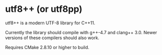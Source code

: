 utf8++ (or utf8pp)
==================

utf8++ is a modern UTF-8 library for C++11.

Currently the library should compile with g++-4.7 and clang++ 3.0.
Newer versions of these compilers should also work.

Requires CMake 2.8.10 or higher to build.
